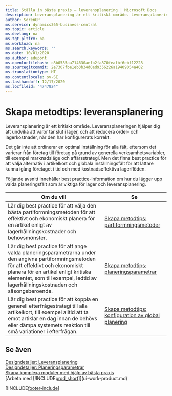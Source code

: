 ```yaml
---
title: Ställa in bästa praxis – leveransplanering | Microsoft Docs
description: Leveransplanering är ett kritiskt område. Leveransplaneringen hjälper dig att undvika att varor tar slut i lager, och att reducera order- och lagerkostnader, när den har konfigurerats korrekt.
author: SorenGP
ms.service: dynamics365-business-central
ms.topic: article
ms.devlang: na
ms.tgt_pltfrm: na
ms.workload: na
ms.search.keywords: ''
ms.date: 10/01/2020
ms.author: edupont
ms.openlocfilehash: c8b0585aa714630aefb2fa870feafbf6ebf12228
ms.sourcegitcommit: 2e7307fbe1eb3b34d0ad9356226a19409054a402
ms.translationtype: HT
ms.contentlocale: sv-SE
ms.lasthandoff: 12/17/2020
ms.locfileid: "4747824"
---
```

# <a name="setup-best-practices-supply-planning"></a>Skapa metodtips: leveransplanering
Leveransplanering är ett kritiskt område. Leveransplaneringen hjälper dig att undvika att varor tar slut i lager, och att reducera order- och lagerkostnader, när den har konfigurerats korrekt.  

 Det går inte att ordinerar en optimal inställning för alla fält, eftersom det varierar från företag till företag på grund av generella verksamhetsvariabler, till exempel marknadsläge och affärsstrategi. Men det finns best practice för att välja alternativ i artikelkort och globala inställningsfält för att lättare kunna igång företaget i tid och med kostnadseffektiva lagerflöden.  

 Följande avsnitt innehåller best practice-information om hur du lägger upp valda planeringsfält som är viktiga för lager och leveransplanering.  

|**Om du vill**|**Se**|  
|------------|-------------|  
|Lär dig best practice för att välja den bästa partiformningsmetoden för att effektivt och ekonomiskt planera för en artikel enligt av lagerhållningskostnader och behovsmönster.|[Skapa metodtips: partiformningsmetoder](setup-best-practices-reordering-policies.md)|  
|Lär dig best practice för att ange valda planeringsparametrarna under den angivna partiformningsmetoden för att effektivt och ekonomiskt planera för en artikel enligt kritiska elementet, som till exempel, ledtid av lagerhållningskostnaden och säsongsberoende.|[Skapa metodtips: planeringsparametrar](setup-best-practices-planning-parameters.md)|  
|Lär dig best practice för att koppla en generell efterfrågestrategi till alla artikelkort, till exempel alltid att ta emot artiklar en dag innan de behövs eller dämpa systemets reaktion till små variationer i efterfrågan.|[Skapa metodtips: konfiguration av global planering](setup-best-practices-global-planning-setup.md)|  

## <a name="see-also"></a>Se även  
 [Designdetaljer: Leveransplanering](design-details-supply-planning.md)   
 [Designdetaljer: Planeringsparametrar](design-details-planning-parameters.md)   
 [Skapa komplexa moduler med hjälp av bästa praxis](set-up-complex-application-areas-using-best-practices.md)  
 [Arbeta med [!INCLUDE[prod_short](includes/prod_short.md)]](ui-work-product.md)


[!INCLUDE[footer-include](includes/footer-banner.md)]